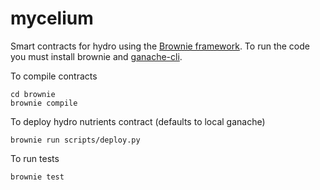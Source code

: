 # mycelium
Smart contracts for hydro using the [Brownie framework](https://eth-brownie.readthedocs.io/en/stable/). To run the code you must install brownie and [ganache-cli](https://www.npmjs.com/package/ganache-cli/v/6.4.2).


To compile contracts
```
cd brownie
brownie compile 
```
To deploy hydro nutrients contract (defaults to local ganache)
```
brownie run scripts/deploy.py
```
To run tests
```
brownie test
```